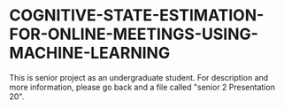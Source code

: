 # COGNITIVE-STATE-ESTIMATION-FOR-ONLINE-MEETINGS-USING-MACHINE-LEARNING
This is senior project as an undergraduate student. For description and more information, please go back and a file called "senior 2 Presentation 20".
